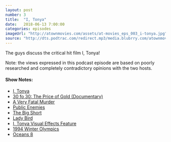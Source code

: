 ```yaml
---
layout: post
number: 3
title:  "I, Tonya"
date:   2018-06-13 7:00:00
categories: episodes
imageUrl: "http://atownmovies.com/assets/at-movies_eps_003_i-tonya.jpg"
source: "http://dts.podtrac.com/redirect.mp3/media.blubrry.com/atownmovies/s3.us-east-2.amazonaws.com/podcast.atownmovies.com/audio/at-movies_003_i-tonya.mp3"
---
```


The guys discuss the critical hit film I, Tonya!

Note: the views expressed in this podcast episode are based on poorly researched and completely contradictory opinions with the two hosts.

#### Show Notes:
- [I, Tonya](https://www.imdb.com/title/tt5580036/)
- [30 fo 30: The Price of Gold (Documentary)](https://www.imdb.com/title/tt3417870/)
- [A Very Fatal Murder](https://www.theonion.com/c/a-very-fatal-murder)
- [Public Enemies](https://www.imdb.com/title/tt1152836/)
- [The Big Short](https://www.imdb.com/title/tt1596363/)
- [Lady Bird](https://www.imdb.com/title/tt4925292/)
- [I, Tonya Visual Effects Feature](https://www.youtube.com/watch?v=bqgD6lHrQ_8)
- [1994 Winter Olympics](https://en.wikipedia.org/wiki/1994_Winter_Olympics)
- [Oceans 8](https://www.imdb.com/title/tt5164214/)